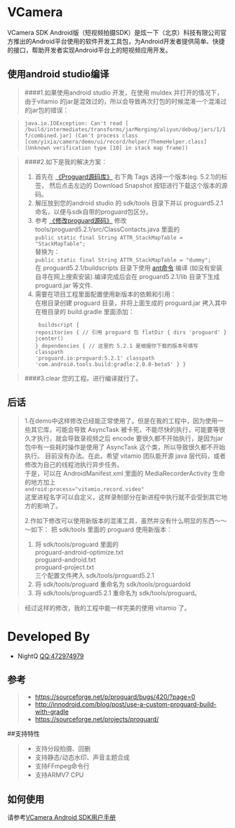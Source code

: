 VCamera
===============

VCamera SDK Android版（短视频拍摄SDK）是炫一下（北京）科技有限公司官方推出的Android平台使用的软件开发工具包，为Android开发者提供简单、快捷的接口，帮助开发者实现Android平台上的短视频应用开发。


## 使用android studio编译

>####1.如果使用android studio 开发，在使用 muldex 并打开的情况下，由于vitamio 的jar是混效过的，所以会导致再次打包的时候混淆一个混淆过的jar包的错误：

> `java.io.IOException: Can't read [ /build/intermediates/transforms/jarMerging/aliyun/debug/jars/1/1f/combined.jar] (Can't process class [com/yixia/camera/demo/ui/record/helper/ThemeHelper.class] (Unknown verification type [10] in stack map frame))`

>####2.如下是我的解决方案：
>
> 1.  首先在 [《Proguard源码库》](https://sourceforge.net/projects/proguard/) 右下角 Tags 选择一个版本(eg. 5.2.1)的标签， 然后点击左边的 Download Snapshot 按钮进行下载这个版本的源码。
> 2.  解压放到您的android studio 的 sdk/tools 目录下并以 proguard5.2.1 命名，以便与sdk自带的proguard包区分。
> 3.  参考 [《修改proguard源码》](http://innodroid.com/blog/post/use-a-custom-proguard-build-with-gradle) 修改  tools/proguard5.2.1/src/ClassContacts.java 里面的 
<br />`public static final String ATTR_StackMapTable = "StackMapTable";`
<br />替换为：
<br />`public static final String ATTR_StackMapTable = "dummy";` 
<br />在 proguard5.2.1/buildscripts 目录下使用 [ant命令](http://ant.apache.org/) 编译 (如没有安装自寻在网上搜索安装).编译完成后会在 proguard5.2.1/lib 目录下生成 proguard.jar 等文件.
> 4.  需要在项目工程里面配置使用新版本的依赖和引用：
<br />在根目录创建 proguard 目录，并将上面生成的 proguard.jar 拷入其中
<br />在根目录的 build.gradle 里面添加：
<br /><pre><code class="language-text" data-lang="text">
buildscript {
    repositories {
        // 引用 proguard 包
        flatDir { dirs 'proguard' }
        jcenter()
    }
    dependencies {
        // 这里的 5.2.1 是根据你下载的版本号填写
        classpath 'proguard.io:proguard:5.2.1'
        classpath 'com.android.tools.build:gradle:2.0.0-beta5' 
    }
}</code></pre>

>####3.clear 您的工程。进行编译就行了。

后话 
-----------

> 1.在demo中这样修改已经能正常使用了。但是在我的工程中，因为使用一些其它库，可能会导致 AsyncTask 被卡死，不能尽快的执行，可能要等很久才执行，就会导致录视频之后 encode 要很久都不开始执行，是因为jar包中有一些耗时操作是使用了 AsyncTask 这个类，所以导致很久都不开始执行。
> 目前没有办法。在此，希望 vitamio 团队能开源 java 层代码，或者修改为自己的线程池执行异步任务。
> <br />于是，可以在 AndroidManifest.xml 里面的 MediaRecorderActivity 生命的地方加上
> <br />`android:process="vitamio.record.video"` 
> <br />这里进程名字可以自定义，这样录制部分在新进程中执行就不会受到其它地方的影响了。
> 
> 2.作如下修改可以使用新版本的混淆工具，虽然并没有什么明显的东西～～～如下：
> 把 sdk/tools 里面的 proguard 使用新版本：
> 
>  1.    将 sdk/tools/proguard 里面的 
         <br />proguard-android-optimize.txt
         <br />proguard-android.txt
         <br />proguard-project.txt
         <br />三个配置文件拷入 sdk/tools/proguard5.2.1
>  2.    将 sdk/tools/proguard 重命名为  sdk/tools/proguardold
>  3.    将 sdk/tools/proguard5.2.1 重命名为  sdk/tools/proguard。

> 经过这样的修改，我的工程中能一样完美的使用 vitamio 了。

Developed By
============
* NightQ <QQ:472974979>

参考
------
> * https://sourceforge.net/p/proguard/bugs/420/?page=0
> * http://innodroid.com/blog/post/use-a-custom-proguard-build-with-gradle
> * https://sourceforge.net/projects/proguard/

##支持特性

> * 支持分段拍摄、回删
> * 支持静态/动态水印、声音主题合成
> * 支持FFmpeg命令行
> * 支持ARMV7 CPU

如何使用
----------

请参考[VCamera Android SDK用户手册](http://wscdn.miaopai.com/download/VCameraRecorder3.1.pdf)
